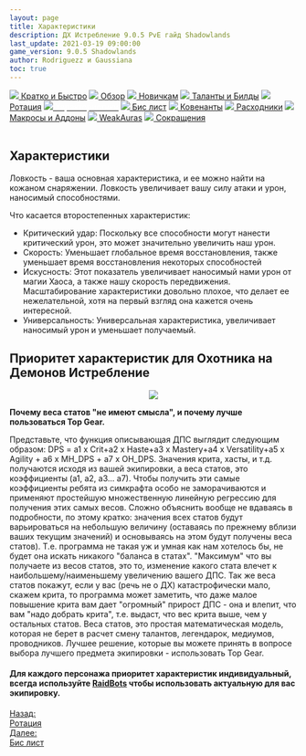 ```yaml
---
layout: page
title: Характеристики
description: ДХ Истребление 9.0.5 PvE гайд Shadowlands
last_update: 2021-03-19 09:00:00
game_version: 9.0.5 Shadowlands
author: Rodriguezz и Gaussiana
toc: true
---
```


<div id="smooth-nav-outer">
<a href="{{ site.url }}/guide/havoc/quick_faq.html"><img src="https://wow.zamimg.com/images/wow/icons/medium/wow_token01.jpg"> Кратко и Быстро</a>
<a href="{{ site.url }}/guide/havoc/overview.html"><img src="https://wow.zamimg.com/images/wow/icons/medium/inv_misc_spyglass_02.jpg"> Обзор</a>
<a href="{{ site.url }}/guide/havoc/beginners.html"><img src="https://wow.zamimg.com/images/wow/icons/medium/spell_lifegivingseed.jpg"> Новичкам</a>
<a href="{{ site.url }}/guide/havoc/talent-builds.html"><img src="https://wow.zamimg.com/images/wow/icons/medium/ability_marksmanship.jpg"> Таланты и Билды</a>
<a href="{{ site.url }}/guide/havoc/rotation-priority.html"><img src="https://wow.zamimg.com/images/wow/icons/medium/wow_token01.jpg"> Ротация</a>
<a href="{{ site.url }}/guide/havoc/stats.html"><img src="https://wow.zamimg.com/images/wow/icons/medium/inv_inscription_80_warscroll_intellect.jpg"><span style="color: white;"> Характеристики</span></a>
<a href="{{ site.url }}/guide/havoc/gear.html"><img src="https://wow.zamimg.com/images/wow/icons/medium/inv_chest_chain_03.jpg"> Бис лист</a>
<a href="{{ site.url }}/guide/havoc/covenant.html"><img src="https://wow.zamimg.com/images/wow/icons/medium/wow_token01.jpg"> Ковенанты</a>
<a href="{{ site.url }}/guide/havoc/consumables.html"><img src="https://wow.zamimg.com/images/wow/icons/medium/inv_potion_92.jpg"> Расходники</a>
<a href="{{ site.url }}/guide/havoc/macros-addons.html"><img src="https://wow.zamimg.com/images/wow/icons/medium/inv_eng_gearspringparts.jpg"> Макросы и Аддоны</a>
<a href="{{ site.url }}/guide/havoc/weakauras.html"><img src="https://wow.zamimg.com/images/wow/icons/medium/spell_holy_auramastery.jpg"> WeakAuras</a>
<a href="{{ site.url }}/guide/havoc/common-terms.html"><img src="https://wow.zamimg.com/images/wow/icons/medium/ui_chat.jpg"> Сокращения</a>
</div>
<br>

## Характеристики

Ловкость - ваша основная характеристика, и ее можно найти на кожаном снаряжении. Ловкость увеличивает вашу силу атаки и урон, наносимый способностями.

Что касается второстепенных характеристик:

<ul>
<li> Критический удар: Поскольку все способности могут нанести критический урон, это может значительно увеличить наш урон.</li>
<li> Скорость: Уменьшает глобальное время восстановления, также уменьшает время восстановления некоторых способностей</li>
<li> Искусность: Этот показатель увеличивает наносимый нами урон от магии Хаоса, а также нашу скорость передвижения. Масштабирование характеристики довольно плохое, что делает ее нежелательной, хотя на первый взгляд она кажется очень интересной.</li>
<li> Универсальность: Универсальная характеристика, увеличивает наносимый урон и уменьшает получаемый. </li>
</ul>

## Приоритет характеристик для Охотника на Демонов Истребление

<p align="center" width="100%"> <img src="{{ site.url }}/assets/img/guide/sim.gif"> </p>

**Почему веса статов "не имеют смысла", и почему лучше пользоваться Top Gear.**

Представьте, что функция описывающая ДПС выглядит следующим образом: 
DPS = a1 х Crit+a2 х Haste+a3 х Mastery+a4 х Versatility+a5 х Agility + а6 х MH_DPS + a7 x OH_DPS. Значения крита, хасты, и т.д. получаются исходя из вашей экипировки, а веса статов, это коэффициенты (а1, а2, а3... а7). Чтобы получить эти самые коэффициенты ребята из симкрафта особо не заморачиваются и применяют простейшую множественную линейную регрессию для получения этих самых весов. Сложно объяснить вообще не вдаваясь в подробности, по этому кратко: значения всех статов будут варьироваться на небольшую величину (оставаясь по прежнему вблизи ваших текущим значений) и основываясь на этом будут получены веса статов).  Т.е. программа не такая уж и умная как нам хотелось бы, не будет она искать никакого "баланса в статах". "Максимум" что вы получаете из весов статов, это то, изменение какого стата влечет к наибольшему/наименьшему увеличению вашего ДПС. Так же веса статов покажут, если у вас (речь не о ДХ) катастрофически мало, скажем крита, то программа может заметить, что даже малое повышение крита вам дает "огромный" прирост ДПС - она и влепит, что вам "надо добрать крита", т.е. выдаст, что вес крита выше, чем у остальных статов. 
Веса статов, это простая математическая модель, которая не берет в расчет смену талантов, легендарок, медиумов, проводников. Лучшее решение, которые вы можете принять в вопросе выбора лучшего предмета экипировки - использовать Top Gear.

#### Для каждого персонажа приоритет характеристик индивидуальный, всегда используйте <a href="https://www.raidbots.com/simbot">RaidBots</a> чтобы использовать актуальную для вас экипировку.

 

<div class="minibox minibox-left"><a href="{{ site.url }}/guide/havoc/rotation-priority.html">Назад:<br>Ротация</a></div> 
<div class="minibox"><a href="{{ site.url }}/guide/havoc/gear.html">Далее:<br>Бис лист</a></div>

